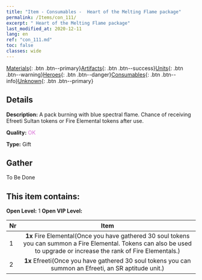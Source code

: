 ```yaml
---
title: "Item - Consumables -  Heart of the Melting Flame package"
permalink: /Items/con_111/
excerpt: " Heart of the Melting Flame package"
last_modified_at: 2020-12-11
lang: en
ref: "con_111.md"
toc: false
classes: wide
---
```

 [Materials](/Items/){: .btn .btn--primary}[Artifacts](/Items/Artifacts/){: .btn .btn--success}[Units](/Items/Units/){: .btn .btn--warning}[Heroes](/Items/Heroes/){: .btn .btn--danger}[Consumables](/Items/Consumables/){: .btn .btn--info}[Unknown](/Items/Unknown/){: .btn .btn--primary}

## Details
 **Description:** A pack burning with blue spectral flame. Chance of receiving Efreeti Sultan tokens or Fire Elemental tokens after use.

 **Quality:** <span style="color: #DA70D6">OK</span>

 **Type:** Gift

## Gather

  To Be Done

## This item contains:

 **Open Level:** 1
 **Open VIP Level:** 

  | Nr |      Item    |
  |:---|:------------:|
  | 1 |  **1x** Fire Elemental(Once you have gathered 30 soul tokens you can summon a Fire Elemental. Tokens can also be used to upgrade or increase the rank of Fire Elementals.) | 
  | 2 |  **1x** Efreeti(Once you have gathered 30 soul tokens you can summon an Efreeti, an SR aptitude unit.) | 

